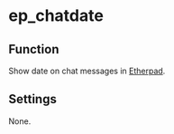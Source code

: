 # ep_chatdate

## Function
Show date on chat messages in [Etherpad](http://etherpad.org/).

## Settings
None.
